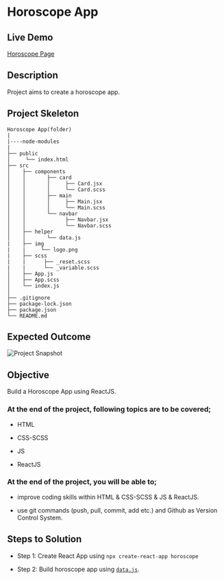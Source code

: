 # Horoscope App

## Live Demo

<a href="https://app.netlify.com/sites/horoscope-page-app/overview" target="_blank">Horoscope Page</a>

## Description

Project aims to create a horoscope app.


## Project Skeleton

```
Horoscope App(folder)
|
|----node-modules       
|
├── public
│     └── index.html
├── src
│    ├── components
│    │       ├── card
│    │       │     ├── Card.jsx
│    │       │     └── Card.scss
│    │       ├── main
│    │       │     ├── Main.jsx
│    │       │     └── Main.scss
│    │       └── navbar
│    │             ├── Navbar.jsx
│    │             └── Navbar.scss
│    ├── helper
│    │       └── data.js
|    ├── img   
|    |     └── logo.png
|    ├── scss
|    |      ├── _reset.scss
|    |      └── _variable.scss
│    ├── App.js
│    ├── App.scss
│    └── index.js
│
├── .gitignore
├── package-lock.json
├── package.json
└── README.md
```

## Expected Outcome

![Project Snapshot](./src/helper/horoscope-page.gif)

## Objective

Build a Horoscope App using ReactJS.

### At the end of the project, following topics are to be covered;

- HTML

- CSS-SCSS

- JS

- ReactJS

### At the end of the project, you will be able to;

- improve coding skills within HTML & CSS-SCSS & JS & ReactJS.

- use git commands (push, pull, commit, add etc.) and Github as Version Control System.

## Steps to Solution

- Step 1: Create React App using `npx create-react-app horoscope`

- Step 2: Build horoscope app using [`data.js`](./data.js).


